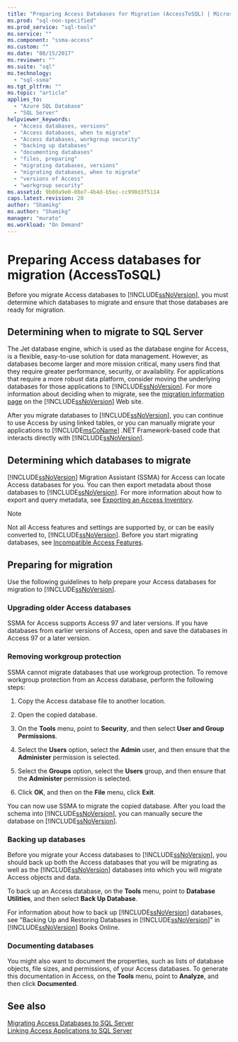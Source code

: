 ```yaml
---
title: "Preparing Access Databases for Migration (AccessToSQL) | Microsoft Docs"
ms.prod: "sql-non-specified"
ms.prod_service: "sql-tools"
ms.service: ""
ms.component: "ssma-access"
ms.custom: ""
ms.date: "08/15/2017"
ms.reviewer: ""
ms.suite: "sql"
ms.technology: 
  - "sql-ssma"
ms.tgt_pltfrm: ""
ms.topic: "article"
applies_to: 
  - "Azure SQL Database"
  - "SQL Server"
helpviewer_keywords: 
  - "Access databases, versions"
  - "Access databases, when to migrate"
  - "Access databases, workgroup security"
  - "backing up databases"
  - "documenting databases"
  - "files, preparing"
  - "migrating databases, versions"
  - "migrating databases, when to migrate"
  - "versions of Access"
  - "workgroup security"
ms.assetid: 9b80a9e0-08e7-4b4d-b5ec-cc998d3f5114
caps.latest.revision: 20
author: "Shamikg"
ms.author: "Shamikg"
manager: "murato"
ms.workload: "On Demand"
---
```

# Preparing Access databases for migration (AccessToSQL)
Before you migrate Access databases to [!INCLUDE[ssNoVersion](../../includes/ssnoversion_md.md)], you must determine which databases to migrate and ensure that those databases are ready for migration.  
  
## Determining when to migrate to SQL Server  
The Jet database engine, which is used as the database engine for Access, is a flexible, easy-to-use solution for data management. However, as databases become larger and more mission critical, many users find that they require greater performance, security, or availability. For applications that require a more robust data platform, consider moving the underlying databases for those applications to [!INCLUDE[ssNoVersion](../../includes/ssnoversion_md.md)]. For more information about deciding when to migrate, see the [migration information page](http://go.microsoft.com/fwlink/?LinkId=68571) on the [!INCLUDE[ssNoVersion](../../includes/ssnoversion_md.md)] Web site.  
  
After you migrate databases to [!INCLUDE[ssNoVersion](../../includes/ssnoversion_md.md)], you can continue to use Access by using linked tables, or you can manually migrate your applications to [!INCLUDE[msCoName](../../includes/msconame_md.md)] .NET Framework-based code that interacts directly with [!INCLUDE[ssNoVersion](../../includes/ssnoversion_md.md)].  
  
## Determining which databases to migrate  
[!INCLUDE[ssNoVersion](../../includes/ssnoversion_md.md)] Migration Assistant (SSMA) for Access can locate Access databases for you. You can then export metadata about those databases to [!INCLUDE[ssNoVersion](../../includes/ssnoversion_md.md)]. For more information about how to export and query metadata, see [Exporting an Access Inventory](http://msdn.microsoft.com/7e1941fb-3d14-4265-aff6-c77a4026d0ed).  

   > [!NOTE]
   > Not all Access features and settings are supported by, or can be easily converted to, [!INCLUDE[ssNoVersion](../../includes/ssnoversion_md.md)]. Before you start migrating databases, see [Incompatible Access Features](http://msdn.microsoft.com/99d45b9c-e3b9-4d56-8c25-b594b887ace1).
  
## Preparing for migration  
Use the following guidelines to help prepare your Access databases for migration to [!INCLUDE[ssNoVersion](../../includes/ssnoversion_md.md)].  
  
### Upgrading older Access databases  
SSMA for Access supports Access 97 and later versions. If you have databases from earlier versions of Access, open and save the databases in Access 97 or a later version.  
  
### Removing workgroup protection  
SSMA cannot migrate databases that use workgroup protection. To remove workgroup protection from an Access database, perform the following steps:  
  
1.  Copy the Access database file to another location.  
  
2.  Open the copied database.  
  
3.  On the **Tools** menu, point to **Security**, and then select **User and Group Permissions**.  
  
4.  Select the **Users** option, select the **Admin** user, and then ensure that the **Administer** permission is selected.  
  
5.  Select the **Groups** option, select the **Users** group, and then ensure that the **Administer** permission is selected.  
  
6.  Click **OK**, and then on the **File** menu, click **Exit**.  
  
You can now use SSMA to migrate the copied database. After you load the schema into [!INCLUDE[ssNoVersion](../../includes/ssnoversion_md.md)], you can manually secure the database on [!INCLUDE[ssNoVersion](../../includes/ssnoversion_md.md)].  
  
### Backing up databases  
Before you migrate your Access databases to [!INCLUDE[ssNoVersion](../../includes/ssnoversion_md.md)], you should back up both the Access databases that you will be migrating as well as the [!INCLUDE[ssNoVersion](../../includes/ssnoversion_md.md)] databases into which you will migrate Access objects and data.  
  
To back up an Access database, on the **Tools** menu, point to **Database Utilities**, and then select **Back Up Database**.  
  
For information about how to  back up [!INCLUDE[ssNoVersion](../../includes/ssnoversion_md.md)] databases, see "Backing Up and Restoring Databases in [!INCLUDE[ssNoVersion](../../includes/ssnoversion_md.md)]" in [!INCLUDE[ssNoVersion](../../includes/ssnoversion_md.md)] Books Online.  
  
### Documenting databases  
You might also want to document the properties, such as lists of database objects, file sizes, and permissions, of your Access databases. To generate this documentation in Access, on the **Tools** menu, point to **Analyze**, and then click **Documented**.  
  
## See also  
[Migrating Access Databases to SQL Server](http://msdn.microsoft.com/76a3abcf-2998-4712-9490-fe8d872c89ca)  
[Linking Access Applications to SQL Server](http://msdn.microsoft.com/82374ad2-7737-4164-a489-13261ba393d4)
